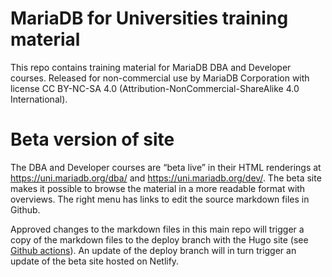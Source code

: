 # MariaDB for Universities training material 

This repo contains training material for MariaDB DBA and Developer courses. Released for non-commercial use by MariaDB Corporation with license CC BY-NC-SA 4.0 (Attribution-NonCommercial-ShareAlike 4.0 International).

# Beta version of site

The DBA and Developer courses are “beta live” in their HTML renderings at https://uni.mariadb.org/dba/ and https://uni.mariadb.org/dev/. The beta site makes it possible to browse the material in a more readable format with overviews. The right menu has links to edit the source markdown files in Github.

Approved changes to the markdown files in this main repo will trigger a copy of the markdown files to the deploy branch with the Hugo site (see [Github actions](https://github.com/MariaDB/mariadb-for-universities/actions)). An update of the deploy branch will in turn trigger an update of the beta site hosted on Netlify. 
